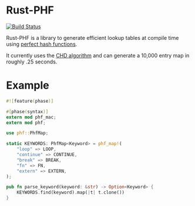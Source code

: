 Rust-PHF
=========

[![Build Status](https://travis-ci.org/sfackler/rust-phf.png?branch=master)](https://travis-ci.org/sfackler/rust-phf)

Rust-PHF is a library to generate efficient lookup tables at compile time using
[perfect hash functions](http://en.wikipedia.org/wiki/Perfect_hash_function).

It currently uses the
[CHD algorithm](http://cmph.sourceforge.net/papers/esa09.pdf) and can generate
a 10,000 entry map in roughly .25 seconds.

Example
=======

```rust
#![feature(phase)]

#[phase(syntax)]
extern mod phf_mac;
extern mod phf;

use phf::PhfMap;

static KEYWORDS: PhfMap<Keyword> = phf_map!(
    "loop" => LOOP,
    "continue" => CONTINUE,
    "break" => BREAK,
    "fn" => FN,
    "extern" => EXTERN,
);

pub fn parse_keyword(keyword: &str) -> Option<Keyword> {
    KEYWORDS.find(keyword).map(|t| t.clone())
}
```
